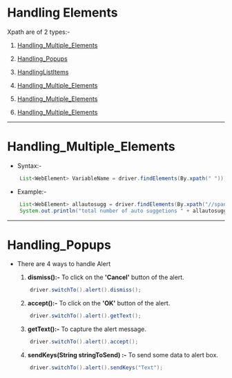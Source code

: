 # Handling Elements
Xpath are of 2 types:-
1.  [Handling_Multiple_Elements](#Handling_Multiple_Elements)
1.  [Handling_Popups](#Handling_Popups)
1.  [HandlingListItems](#HandlingListItems)

1.  [Handling_Multiple_Elements](#Handling_Multiple_Elements)
1.  [Handling_Multiple_Elements](#Handling_Multiple_Elements)
1.  [Handling_Multiple_Elements](#Handling_Multiple_Elements)

**********************************************************************
# Handling_Multiple_Elements
- Syntax:-
```java
    List<WebElement> VariableName = driver.findElements(By.xpath(" "));
```
- Example:-
```java
    List<WebElement> allautosugg = driver.findElements(By.xpath("//span[contains(.,'ava')]"));
    System.out.println("total number of auto suggetions " + allautosugg.size());
```
********************************************************************************
# Handling_Popups
- There are 4 ways to handle Alert 
    1.  **dismiss():-** To click on the **'Cancel'** button of the alert.
    ```java
        driver.switchTo().alert().dismiss();
    ```

    2.  **accept():-** To click on the **'OK'** button of the alert.
    ```java
        driver.switchTo().alert().getText();
    ```

    3.  **getText():-** To capture the alert message.
    ```java
        driver.switchTo().alert().accept();
    ```

    4.  **sendKeys(String stringToSend) :-** To send some data to alert box.
    ```java
        driver.switchTo().alert().sendKeys("Text");
    ```